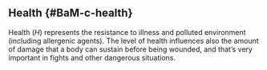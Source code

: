## Health {#BaM-c-health}

Health (*H*) represents the resistance to illness and polluted 
environment (including allergenic agents). The level of health
influences also the amount of damage that a body can sustain before
being wounded, and that’s very important in fights and other 
dangerous situations.
